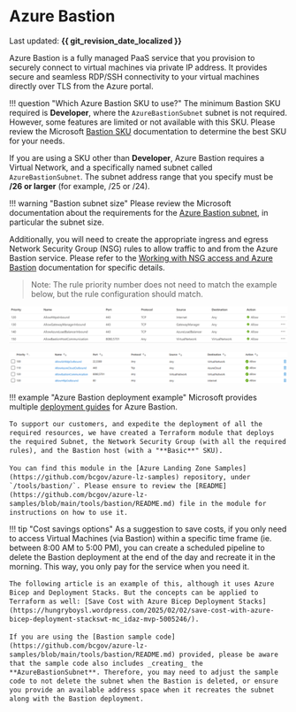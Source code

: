 # Azure Bastion

Last updated: **{{ git_revision_date_localized }}**

Azure Bastion is a fully managed PaaS service that you provision to securely connect to virtual machines via private IP address. It provides secure and seamless RDP/SSH connectivity to your virtual machines directly over TLS from the Azure portal.

!!! question "Which Azure Bastion SKU to use?"
    The minimum Bastion SKU required is **Developer**, where the `AzureBastionSubnet` subnet is not required. However, some features are limited or not available with this SKU. Please review the Microsoft [Bastion SKU](https://learn.microsoft.com/en-us/azure/bastion/configuration-settings#skus) documentation to determine the best SKU for your needs.

If you are using a SKU other than **Developer**, Azure Bastion requires a Virtual Network, and a specifically named subnet called `AzureBastionSubnet`. The subnet address range that you specify must be **/26 or larger** (for example, /25 or /24).

!!! warning "Bastion subnet size"
    Please review the Microsoft documentation about the requirements for the [Azure Bastion subnet](https://learn.microsoft.com/en-us/azure/bastion/configuration-settings#subnet), in particular the subnet size.

Additionally, you will need to create the appropriate ingress and egress Network Security Group (NSG) rules to allow traffic to and from the Azure Bastion service. Please refer to the [Working with NSG access and Azure Bastion](https://learn.microsoft.com/en-us/azure/bastion/bastion-nsg#apply) documentation for specific details.

> Note: The rule priority number does not need to match the example below, but the rule configuration should match.

[![Azure Bastion - Ingress Rules](../images/azure-bastion-inbound-nsg-rules.png "Azure Bastion - Ingress Rules")](https://learn.microsoft.com/en-us/azure/bastion/media/bastion-nsg/inbound.png#lightbox)

[![Azure Bastion - Egress Rules](../images/azure-bastion-outbound-nsg-rules.png "Azure Bastion - Egress Rules")](https://learn.microsoft.com/en-us/azure/bastion/media/bastion-nsg/outbound.png#lightbox)

!!! example "Azure Bastion deployment example"
    Microsoft provides multiple [deployment guides](https://learn.microsoft.com/en-us/azure/bastion/tutorial-create-host-portal) for Azure Bastion.

    To support our customers, and expedite the deployment of all the required resources, we have created a Terraform module that deploys the required Subnet, the Network Security Group (with all the required rules), and the Bastion host (with a "**Basic**" SKU).
    
    You can find this module in the [Azure Landing Zone Samples](https://github.com/bcgov/azure-lz-samples) repository, under `/tools/bastion/`. Please ensure to review the [README](https://github.com/bcgov/azure-lz-samples/blob/main/tools/bastion/README.md) file in the module for instructions on how to use it.

!!! tip "Cost savings options"
    As a suggestion to save costs, if you only need to access Virtual Machines (via Bastion) within a specific time frame (ie. between 8:00 AM to 5:00 PM), you can create a scheduled pipeline to delete the Bastion deployment at the end of the day and recreate it in the morning. This way, you only pay for the service when you need it.

    The following article is an example of this, although it uses Azure Bicep and Deployment Stacks. But the concepts can be applied to Terraform as well: [Save Cost with Azure Bicep Deployment Stacks](https://hungryboysl.wordpress.com/2025/02/02/save-cost-with-azure-bicep-deployment-stackswt-mc_idaz-mvp-5005246/).

    If you are using the [Bastion sample code](https://github.com/bcgov/azure-lz-samples/blob/main/tools/bastion/README.md) provided, please be aware that the sample code also includes _creating_ the **AzureBastionSubnet**. Therefore, you may need to adjust the sample code to not delete the subnet when the Bastion is deleted, or ensure you provide an available address space when it recreates the subnet along with the Bastion deployment.
